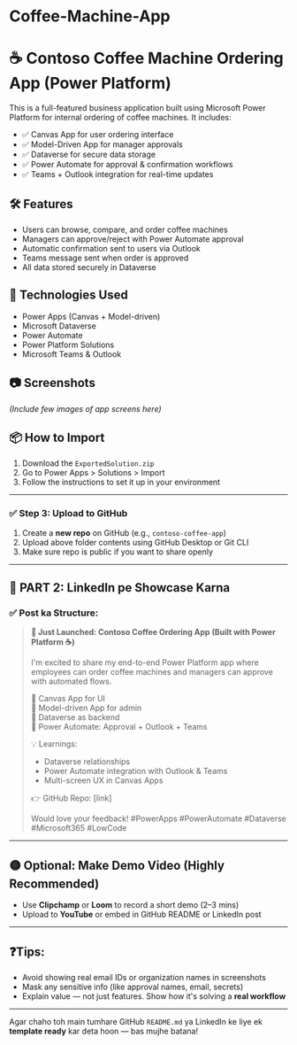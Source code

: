 # Coffee-Machine-App
# ☕ Contoso Coffee Machine Ordering App (Power Platform)

This is a full-featured business application built using Microsoft Power Platform for internal ordering of coffee machines. It includes:

- ✅ Canvas App for user ordering interface
- ✅ Model-Driven App for manager approvals
- ✅ Dataverse for secure data storage
- ✅ Power Automate for approval & confirmation workflows
- ✅ Teams + Outlook integration for real-time updates

## 🛠️ Features

- Users can browse, compare, and order coffee machines
- Managers can approve/reject with Power Automate approval
- Automatic confirmation sent to users via Outlook
- Teams message sent when order is approved
- All data stored securely in Dataverse

## 🧱 Technologies Used

- Power Apps (Canvas + Model-driven)
- Microsoft Dataverse
- Power Automate
- Power Platform Solutions
- Microsoft Teams & Outlook

## 📷 Screenshots

*(Include few images of app screens here)*

## 📦 How to Import

1. Download the `ExportedSolution.zip`
2. Go to Power Apps > Solutions > Import
3. Follow the instructions to set it up in your environment

---

### ✅ Step 3: Upload to GitHub
1. Create a **new repo** on GitHub (e.g., `contoso-coffee-app`)
2. Upload above folder contents using GitHub Desktop or Git CLI
3. Make sure repo is public if you want to share openly

---

## 🔷 PART 2: LinkedIn pe Showcase Karna

### ✅ Post ka Structure:

> **🚀 Just Launched: Contoso Coffee Ordering App (Built with Power Platform ☕)**  
>
> I'm excited to share my end-to-end Power Platform app where employees can order coffee machines and managers can approve with automated flows.  
>
> 🔹 Canvas App for UI  
> 🔹 Model-driven App for admin  
> 🔹 Dataverse as backend  
> 🔹 Power Automate: Approval + Outlook + Teams  
>
> 💡 Learnings:
> - Dataverse relationships
> - Power Automate integration with Outlook & Teams
> - Multi-screen UX in Canvas Apps
>
> 👉 GitHub Repo: [link]
>
> Would love your feedback! #PowerApps #PowerAutomate #Dataverse #Microsoft365 #LowCode

---

## 🟡 Optional: Make Demo Video (Highly Recommended)
- Use **Clipchamp** or **Loom** to record a short demo (2–3 mins)
- Upload to **YouTube** or embed in GitHub README or LinkedIn post

---

## ❓Tips:

- Avoid showing real email IDs or organization names in screenshots
- Mask any sensitive info (like approval names, email, secrets)
- Explain value — not just features. Show how it's solving a **real workflow**

---

Agar chaho toh main tumhare GitHub `README.md` ya LinkedIn ke liye ek **template ready** kar deta hoon — bas mujhe batana!
